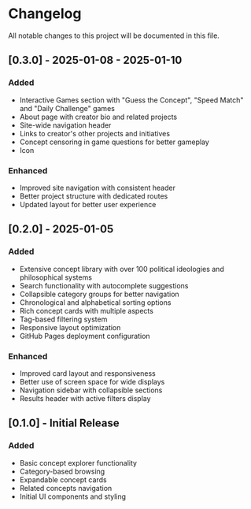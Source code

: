 # Changelog

All notable changes to this project will be documented in this file.

## [0.3.0] - 2025-01-08 - 2025-01-10

### Added
- Interactive Games section with "Guess the Concept", "Speed Match" and "Daily Challenge" games
- About page with creator bio and related projects
- Site-wide navigation header
- Links to creator's other projects and initiatives
- Concept censoring in game questions for better gameplay
- Icon

### Enhanced
- Improved site navigation with consistent header
- Better project structure with dedicated routes
- Updated layout for better user experience

## [0.2.0] - 2025-01-05

### Added
- Extensive concept library with over 100 political ideologies and philosophical systems
- Search functionality with autocomplete suggestions
- Collapsible category groups for better navigation
- Chronological and alphabetical sorting options
- Rich concept cards with multiple aspects
- Tag-based filtering system
- Responsive layout optimization
- GitHub Pages deployment configuration

### Enhanced
- Improved card layout and responsiveness
- Better use of screen space for wide displays
- Navigation sidebar with collapsible sections
- Results header with active filters display

## [0.1.0] - Initial Release

### Added
- Basic concept explorer functionality
- Category-based browsing
- Expandable concept cards
- Related concepts navigation
- Initial UI components and styling
